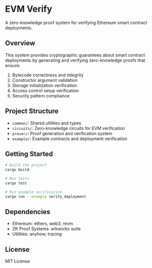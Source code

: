 # EVM Verify

A zero-knowledge proof system for verifying Ethereum smart contract deployments.

## Overview

This system provides cryptographic guarantees about smart contract deployments by generating and verifying zero-knowledge proofs that ensure:

1. Bytecode correctness and integrity
2. Constructor argument validation
3. Storage initialization verification
4. Access control setup verification
5. Security pattern compliance

## Project Structure

- `common/`: Shared utilities and types
- `circuits/`: Zero-knowledge circuits for EVM verification
- `prover/`: Proof generation and verification system
- `example/`: Example contracts and deployment verification

## Getting Started

```bash
# Build the project
cargo build

# Run tests
cargo test

# Run example verification
cargo run --example verify_deployment
```

## Dependencies

- Ethereum: ethers, web3, revm
- ZK Proof Systems: arkworks suite
- Utilities: anyhow, tracing

## License

MIT License
